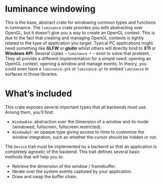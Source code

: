 <!-- cargo-sync-readme start -->

# luminance windowing

This is the base, abstract crate for windowing common types and functions in luminance. The
`luminance` crate provides you with abstracting over OpenGL, but it doesn’t give you a way to
create an OpenGL context. This is due to the fact that creating and managing OpenGL contexts is
tightly related to the type of application you target. Typical PC applications might need
something like **GLFW** or **glutin** whilst others will directly bind to **X11** or **Windows
API**. Several crates – `luminance-*` – exist to solve that problem. They all provide a
different implementation for a simple need: opening an OpenGL context, opening a window and
manage events. In theory, you could even have a `luminance-gtk` or `luminance-qt` to embed
`luminance` in surfaces in those libraries.

# What’s included

This crate exposes several important types that all backends must use. Among them, you’ll find:

- `WindowDim`: abstraction over the dimension of a window and its mode (windowed, fullscreen, fullscreen
  restricted).
- `WindowOpt`: an opaque type giving access to hints to customize the window integration, such as whether
  the cursor should be hidden or not.

The `Device` trait must be implemented by a backend so that an application is completely
agnostic of the backend. This trait defines several basic methods that will help you to:

- Retrieve the dimension of the window / framebuffer.
- Iterate over the system events captured by your application.
- Draw and swap the buffer chain.

<!-- cargo-sync-readme end -->
